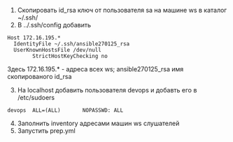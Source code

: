1. Скопировать id_rsa ключ от пользователя sa на машине ws в каталог ~/.ssh/
2. В ../.ssh/config добавить

```
Host 172.16.195.*
  IdentityFile ~/.ssh/ansible270125_rsa
  UserKnownHostsFile /dev/null
        StrictHostKeyChecking no
```

Здесь 172.16.195.* - адреса всех ws; ansible270125_rsa имя скопированого id_rsa

3. На localhost добавить пользователя devops и добавть его в /etc/sudoers 
```
devops  ALL=(ALL)       NOPASSWD: ALL
```
4. Заполнить inventory адресами машин ws слушателей
5. Запустить prep.yml